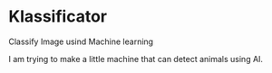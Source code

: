 # Klassificator
Classify Image usind Machine learning

I am trying to make a little machine that can detect animals using AI.
